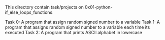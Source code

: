 This directory contain task/projects on 0x01-python-if_else_loops_functions.

Task 0: A program that assign random signed number to a variable
Task 1: A program that assigns random signed number to a variable each time its executed
Task 2: A program that prints ASCII alphabet in lowercase
